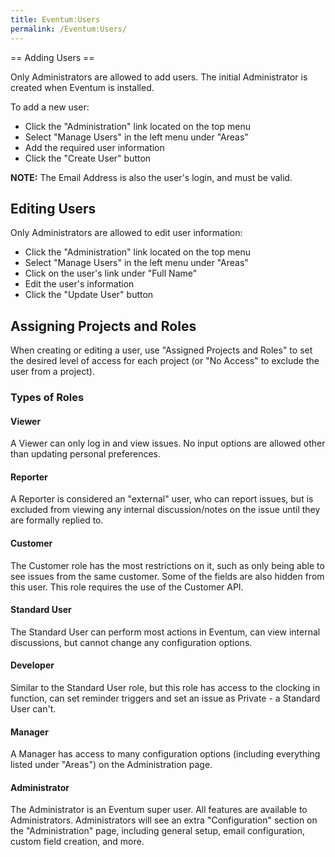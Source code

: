 ```yaml
---
title: Eventum:Users
permalink: /Eventum:Users/
---
```


== Adding Users ==

Only Administrators are allowed to add users. The initial Administrator is created when Eventum is installed.

To add a new user:

-   Click the "Administration" link located on the top menu
-   Select "Manage Users" in the left menu under "Areas"
-   Add the required user information
-   Click the "Create User" button

**NOTE:** The Email Address is also the user's login, and must be valid.

Editing Users
-------------

Only Administrators are allowed to edit user information:

-   Click the "Administration" link located on the top menu
-   Select "Manage Users" in the left menu under "Areas"
-   Click on the user's link under "Full Name"
-   Edit the user's information
-   Click the "Update User" button

Assigning Projects and Roles
----------------------------

When creating or editing a user, use "Assigned Projects and Roles" to set the desired level of access for each project (or "No Access" to exclude the user from a project).

### Types of Roles

#### Viewer

A Viewer can only log in and view issues. No input options are allowed other than updating personal preferences.

#### Reporter

A Reporter is considered an "external" user, who can report issues, but is excluded from viewing any internal discussion/notes on the issue until they are formally replied to.

#### Customer

The Customer role has the most restrictions on it, such as only being able to see issues from the same customer. Some of the fields are also hidden from this user. This role requires the use of the Customer API.

#### Standard User

The Standard User can perform most actions in Eventum, can view internal discussions, but cannot change any configuration options.

#### Developer

Similar to the Standard User role, but this role has access to the clocking in function, can set reminder triggers and set an issue as Private - a Standard User can't.

#### Manager

A Manager has access to many configuration options (including everything listed under "Areas") on the Administration page.

#### Administrator

The Administrator is an Eventum super user. All features are available to Administrators. Administrators will see an extra "Configuration" section on the "Administration" page, including general setup, email configuration, custom field creation, and more.